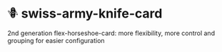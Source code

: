# ![](images\swiss-army-knife24.png) swiss-army-knife-card
2nd generation flex-horseshoe-card: more flexibility, more control and grouping for easier configuration
